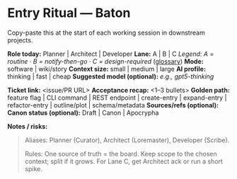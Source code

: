 # Entry Ritual — Baton

Copy-paste this at the start of each working session in downstream projects.

**Role today:** Planner | Architect | Developer
**Lane:** A | B | C
_Legend: A = routine · B = notify-then-go · C = design-required_ ([glossary](../docs/glossary.md))
**Mode:** software | wiki/story
**Context size:** small | medium | large
**AI profile:** thinking | fast | cheap
**Suggested model (optional):** _e.g., gpt5-thinking_

**Ticket link:** <issue/PR URL>
**Acceptance recap:** <1–3 bullets>
**Golden path:** feature flag | CLI command | REST endpoint | create-entry | expand-entry | refactor-entry | outline/plot | schema/metadata
**Sources/refs (optional):** <list>
**Canon status (optional):** Draft | Canon | Apocrypha

**Notes / risks:** <bullets>

> Aliases: Planner (Curator), Architect (Loremaster), Developer (Scribe).
>
> Rules: One source of truth = the board. Keep scope to the chosen context; split if it grows. For Lane C, get Architect ack or run a short spike.
